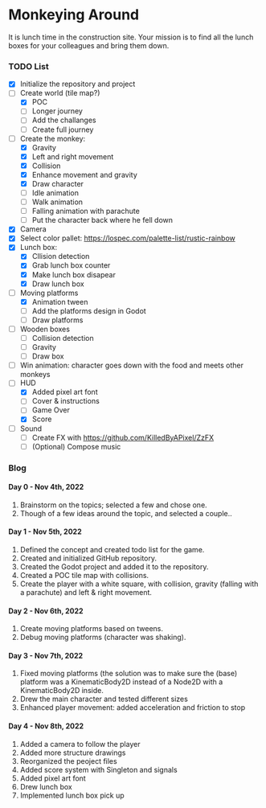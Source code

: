 # Monkeying Around

It is lunch time in the construction site. Your mission is to find all the lunch boxes for your colleagues and bring them down.

### TODO List

- [x] Initialize the repository and project 
- [ ] Create world (tile map?)
    - [x] POC
    - [ ] Longer journey
    - [ ] Add the challanges
    - [ ] Create full journey
- [ ] Create the monkey:
    - [x] Gravity
    - [x] Left and right movement
    - [x] Collision
    - [x] Enhance movement and gravity 
    - [x] Draw character
    - [ ] Idle animation
    - [ ] Walk animation
    - [ ] Falling animation with parachute
    - [ ] Put the character back where he fell down
- [x] Camera
- [x] Select color pallet: https://lospec.com/palette-list/rustic-rainbow
- [x] Lunch box:
    - [x] Cllision detection
    - [x] Grab lunch box counter
    - [x] Make lunch box disapear
    - [x] Draw lunch box
- [ ] Moving platforms
    - [x] Animation tween
    - [ ] Add the platforms design in Godot
    - [ ] Draw platforms
- [ ] Wooden boxes
    - [ ] Collision detection
    - [ ] Gravity
    - [ ] Draw box
- [ ] Win animation: character goes down with the food and meets other monkeys
- [ ] HUD
    - [x] Added pixel art font
    - [ ] Cover & instructions
    - [ ] Game Over
    - [x] Score
- [ ] Sound
    - [ ] Create FX with https://github.com/KilledByAPixel/ZzFX
    - [ ] (Optional) Compose music

### Blog

#### Day 0 - Nov 4th, 2022

1. Brainstorm on the topics; selected a few and chose one.
2. Though of a few ideas around the topic, and selected a couple..

#### Day 1 - Nov 5th, 2022

1. Defined the concept and created todo list for the game.
2. Created and initialized GitHub repository.
3. Created the Godot project and added it to the repository.
4. Created a POC tile map with collisions.
5. Create the player with a white square, with collision, gravity (falling with a parachute) and left & right movement.

#### Day 2 - Nov 6th, 2022

1. Create moving platforms based on tweens.
2. Debug moving platforms (character was shaking).

#### Day 3 - Nov 7th, 2022

1. Fixed moving platforms (the solution was to make sure the (base) platform was a KinematicBody2D instead of a Node2D with a KinematicBody2D inside.
2. Drew the main character and tested different sizes
3. Enhanced player movement: added acceleration and friction to stop

#### Day 4 - Nov 8th, 2022

1. Added a camera to follow the player
2. Added more structure drawings
3. Reorganized the peoject files
4. Added score system with Singleton and signals
5. Added pixel art font
6. Drew lunch box
7. Implemented lunch box pick up
